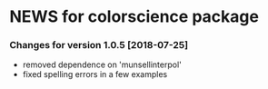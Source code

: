 # NEWS for **colorscience** package

### Changes for version 1.0.5  [2018-07-25]

* removed dependence on 'munsellinterpol'
* fixed spelling errors in a few examples
